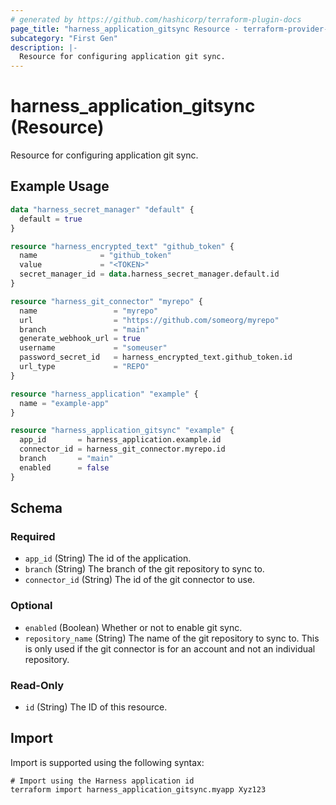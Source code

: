 ```yaml
---
# generated by https://github.com/hashicorp/terraform-plugin-docs
page_title: "harness_application_gitsync Resource - terraform-provider-harness"
subcategory: "First Gen"
description: |-
  Resource for configuring application git sync.
---
```


# harness_application_gitsync (Resource)

Resource for configuring application git sync.

## Example Usage

```terraform
data "harness_secret_manager" "default" {
  default = true
}

resource "harness_encrypted_text" "github_token" {
  name              = "github_token"
  value             = "<TOKEN>"
  secret_manager_id = data.harness_secret_manager.default.id
}

resource "harness_git_connector" "myrepo" {
  name                 = "myrepo"
  url                  = "https://github.com/someorg/myrepo"
  branch               = "main"
  generate_webhook_url = true
  username             = "someuser"
  password_secret_id   = harness_encrypted_text.github_token.id
  url_type             = "REPO"
}

resource "harness_application" "example" {
  name = "example-app"
}

resource "harness_application_gitsync" "example" {
  app_id       = harness_application.example.id
  connector_id = harness_git_connector.myrepo.id
  branch       = "main"
  enabled      = false
}
```

<!-- schema generated by tfplugindocs -->
## Schema

### Required

- `app_id` (String) The id of the application.
- `branch` (String) The branch of the git repository to sync to.
- `connector_id` (String) The id of the git connector to use.

### Optional

- `enabled` (Boolean) Whether or not to enable git sync.
- `repository_name` (String) The name of the git repository to sync to. This is only used if the git connector is for an account and not an individual repository.

### Read-Only

- `id` (String) The ID of this resource.

## Import

Import is supported using the following syntax:

```shell
# Import using the Harness application id
terraform import harness_application_gitsync.myapp Xyz123
```
